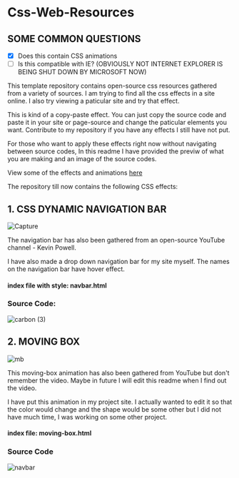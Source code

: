 # Css-Web-Resources

## SOME COMMON QUESTIONS
- [x] Does this contain CSS animations
- [ ] Is this compatible with IE?         (OBVIOUSLY NOT INTERNET EXPLORER IS BEING SHUT DOWN BY MICROSOFT NOW)

This template repository contains open-source css resources gathered from a variety of sources. I am trying to find all the css effects in a site online. I also try viewing a paticular site and try that effect. 
 
This is kind of a copy-paste effect. You can just copy the source code and paste it in your site or page-source and change the paticular elements you want. Contribute to my repository if you have any effects I still have not put. 

For those who want to apply these effects right now without navigating between source codes, In this readme I have  provided the previw of what you are making and an image of the source codes.

View some of the effects and animations [here](https://projects-aryankapoor.netlify.app/)

The repository till now contains the following CSS effects:



## 1. CSS DYNAMIC NAVIGATION BAR
![Capture](https://user-images.githubusercontent.com/64773763/91126876-a7b62f00-e6c2-11ea-8d8d-db7b3787db2d.JPG)

The navigation bar has also been gathered from an open-source YouTube channel - Kevin Powell.

I have also made a drop down navigation bar for my site myself. 
The names on the navigation bar have hover effect.
#### index file with style: navbar.html

### Source Code:
![carbon (3)](https://user-images.githubusercontent.com/64773763/91127166-535f7f00-e6c3-11ea-9020-afb283b829b4.png)


## 2. MOVING BOX 
![mb](https://user-images.githubusercontent.com/64773763/91146456-8cecb600-e6d4-11ea-82cc-fb917cf61a7c.JPG)

This moving-box animation has also been gathered from YouTube but don't remember the video. Maybe in future I will edit this readme when I find out the video.

I have put this animation in my project site.
I actually wanted to edit it so that the color would change and the shape would be some other but I did not have much time, I was working on some other project.
#### index file: moving-box.html

### Source Code
![navbar](https://user-images.githubusercontent.com/64773763/91128975-d0d8be80-e6c6-11ea-98c9-e2b6021330f7.png)


